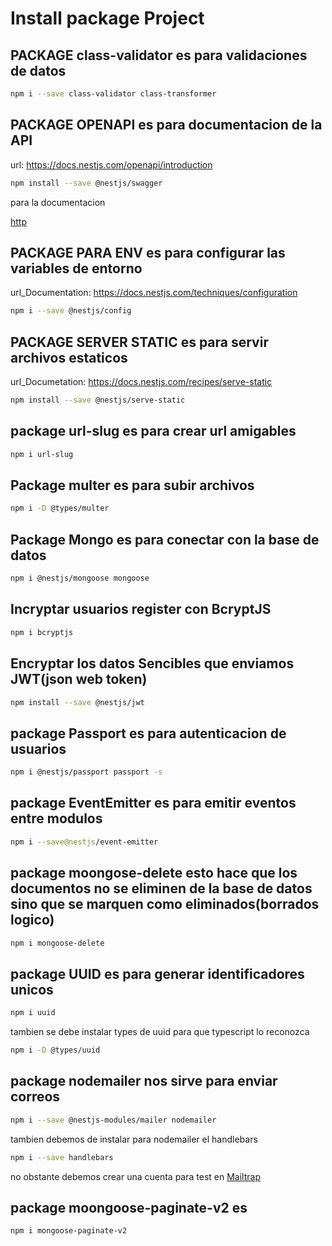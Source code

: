 # Install package Project

## PACKAGE class-validator es para validaciones de datos 
```sh
npm i --save class-validator class-transformer
```
## PACKAGE OPENAPI es para documentacion de la API
url: https://docs.nestjs.com/openapi/introduction
```sh
npm install --save @nestjs/swagger
```
para la documentacion

[http](http://localhost:3000/Documentation)

## PACKAGE PARA ENV es para configurar las variables de entorno
url_Documentation: https://docs.nestjs.com/techniques/configuration
```sh
npm i --save @nestjs/config
```
## PACKAGE SERVER STATIC es para servir archivos estaticos
url_Documetation: https://docs.nestjs.com/recipes/serve-static
```sh
npm install --save @nestjs/serve-static
```

## package url-slug es para crear url amigables

```sh
npm i url-slug
```
## Package multer es para subir archivos
```sh
npm i -D @types/multer
```
## Package Mongo es para conectar con la base de datos
```sh
npm i @nestjs/mongoose mongoose
```

## Incryptar usuarios register con BcryptJS
```sh
npm i bcryptjs
```
## Encryptar los datos Sencibles que enviamos JWT(json web token)

```sh
npm install --save @nestjs/jwt
```

## package Passport es para autenticacion de usuarios
```sh
npm i @nestjs/passport passport -s
```

## package EventEmitter es para emitir eventos entre modulos 
```sh
npm i --save@nestjs/event-emitter
```
## package moongose-delete esto hace que los documentos no se eliminen de la base de datos sino que se marquen como eliminados(borrados logico)
```sh
npm i mongoose-delete
```
## package UUID es para generar identificadores unicos
```sh
npm i uuid
```
tambien se debe instalar types de uuid para que typescript lo reconozca
```sh
npm i -D @types/uuid
```
## package nodemailer nos sirve para enviar  correos
``` sh
npm i --save @nestjs-modules/mailer nodemailer
```
tambien debemos de instalar para nodemailer el handlebars 

```sh
npm i --save handlebars
```
no obstante debemos crear una cuenta para test en  [Mailtrap](https://mailtrap.io/)

## package moongoose-paginate-v2   es 

```sh
npm i mongoose-paginate-v2
```

